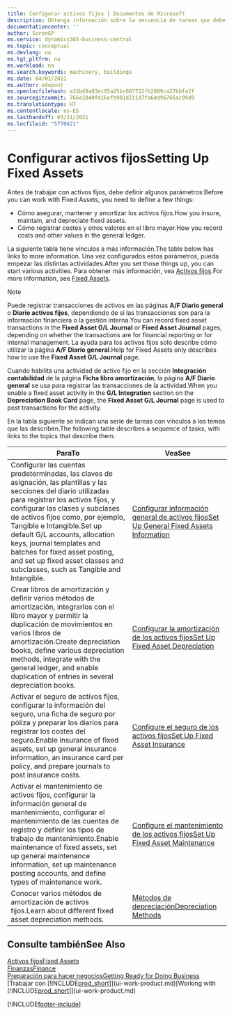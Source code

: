 ```yaml
---
title: Configurar activos fijos | Documentos de Microsoft
description: Obtenga información sobre la secuencia de tareas que debe realizar para configurar activos fijos, como maquinaria o edificios.
documentationcenter: ''
author: SorenGP
ms.service: dynamics365-business-central
ms.topic: conceptual
ms.devlang: na
ms.tgt_pltfrm: na
ms.workload: na
ms.search.keywords: machinery, buildings
ms.date: 04/01/2021
ms.author: edupont
ms.openlocfilehash: a35bd9a83ec05a25bc087722fb2009ca27bbfa2f
ms.sourcegitcommit: 766e2840fd16efb901d211d7fa64d96766ac99d9
ms.translationtype: HT
ms.contentlocale: es-ES
ms.lasthandoff: 03/31/2021
ms.locfileid: "5770421"
---
```

# <a name="setting-up-fixed-assets"></a><span data-ttu-id="83030-103">Configurar activos fijos</span><span class="sxs-lookup"><span data-stu-id="83030-103">Setting Up Fixed Assets</span></span>
<span data-ttu-id="83030-104">Antes de trabajar con activos fijos, debe definir algunos parámetros:</span><span class="sxs-lookup"><span data-stu-id="83030-104">Before you can work with Fixed Assets, you need to define a few things:</span></span>  

* <span data-ttu-id="83030-105">Cómo asegurar, mantener y amortizar los activos fijos.</span><span class="sxs-lookup"><span data-stu-id="83030-105">How you insure, maintain, and depreciate fixed assets.</span></span>  
* <span data-ttu-id="83030-106">Cómo registrar costes y otros valores en el libro mayor.</span><span class="sxs-lookup"><span data-stu-id="83030-106">How you record costs and other values in the general ledger.</span></span>  

<span data-ttu-id="83030-107">La siguiente tabla tiene vínculos a más información.</span><span class="sxs-lookup"><span data-stu-id="83030-107">The table below has links to more information.</span></span> <span data-ttu-id="83030-108">Una vez configurados estos parámetros, pueda empezar las distintas actividades.</span><span class="sxs-lookup"><span data-stu-id="83030-108">After you set those things up, you can start various activities.</span></span> <span data-ttu-id="83030-109">Para obtener más información, vea [Activos fijos](fa-manage.md).</span><span class="sxs-lookup"><span data-stu-id="83030-109">For more information, see [Fixed Assets](fa-manage.md).</span></span>  

> [!NOTE]  
>   <span data-ttu-id="83030-110">Puede registrar transacciones de activos en las páginas **A/F Diario general** o **Diario activos fijos**, dependiendo de si las transacciones son para la información financiera o la gestión interna.</span><span class="sxs-lookup"><span data-stu-id="83030-110">You can record fixed asset transactions in the **Fixed Asset G/L Journal** or **Fixed Asset Journal** pages, depending on whether the transactions are for financial reporting or for internal management.</span></span> <span data-ttu-id="83030-111">La ayuda para los activos fijos solo describe cómo utilizar la página **A/F Diario general**.</span><span class="sxs-lookup"><span data-stu-id="83030-111">Help for Fixed Assets only describes how to use the **Fixed Asset G/L Journal** page.</span></span>  

<span data-ttu-id="83030-112">Cuando habilita una actividad de activo fijo en la sección **Integración contabilidad** de la página **Ficha libro amortización**, la página **A/F Diario general** se usa para registrar las transacciones de la actividad.</span><span class="sxs-lookup"><span data-stu-id="83030-112">When you enable a fixed asset activity in the **G/L Integration** section on the **Depreciation Book Card** page, the **Fixed Asset G/L Journal** page is used to post transactions for the activity.</span></span>

<span data-ttu-id="83030-113">En la tabla siguiente se indican una serie de tareas con vínculos a los temas que las describen.</span><span class="sxs-lookup"><span data-stu-id="83030-113">The following table describes a sequence of tasks, with links to the topics that describe them.</span></span>  

| <span data-ttu-id="83030-114">Para</span><span class="sxs-lookup"><span data-stu-id="83030-114">To</span></span> | <span data-ttu-id="83030-115">Vea</span><span class="sxs-lookup"><span data-stu-id="83030-115">See</span></span> |
| --- | --- |
| <span data-ttu-id="83030-116">Configurar las cuentas predeterminadas, las claves de asignación, las plantillas y las secciones del diario utilizadas para registrar los activos fijos, y configurar las clases y subclases de activos fijos como, por ejemplo, Tangible e Intangible.</span><span class="sxs-lookup"><span data-stu-id="83030-116">Set up default G/L accounts, allocation keys, journal templates and batches for fixed asset posting, and set up fixed asset classes and subclasses, such as Tangible and Intangible.</span></span> |[<span data-ttu-id="83030-117">Configurar información general de activos fijos</span><span class="sxs-lookup"><span data-stu-id="83030-117">Set Up General Fixed Assets Information</span></span>](fa-how-setup-general.md) |
| <span data-ttu-id="83030-118">Crear libros de amortización y definir varios métodos de amortización, integrarlos con el libro mayor y permitir la duplicación de movimientos en varios libros de amortización.</span><span class="sxs-lookup"><span data-stu-id="83030-118">Create depreciation books, define various depreciation methods, integrate with the general ledger, and enable duplication of entries in several depreciation books.</span></span> |[<span data-ttu-id="83030-119">Configurar la amortización de los activos fijos</span><span class="sxs-lookup"><span data-stu-id="83030-119">Set Up Fixed Asset Depreciation</span></span>](fa-how-setup-depreciation.md) |
| <span data-ttu-id="83030-120">Activar el seguro de activos fijos, configurar la información del seguro, una ficha de seguro por póliza y preparar los diarios para registrar los costes del seguro.</span><span class="sxs-lookup"><span data-stu-id="83030-120">Enable insurance of fixed assets, set up general insurance information, an insurance card per policy, and prepare journals to post insurance costs.</span></span> |[<span data-ttu-id="83030-121">Configure el seguro de los activos fijos</span><span class="sxs-lookup"><span data-stu-id="83030-121">Set Up Fixed Asset Insurance</span></span>](fa-how-setup-insurance.md) |
| <span data-ttu-id="83030-122">Activar el mantenimiento de activos fijos, configurar la información general de mantenimiento, configurar el mantenimiento de las cuentas de registro y definir los tipos de trabajo de mantenimiento.</span><span class="sxs-lookup"><span data-stu-id="83030-122">Enable maintenance of fixed assets, set up general maintenance information, set up maintenance posting accounts, and define types of maintenance work.</span></span> |[<span data-ttu-id="83030-123">Configure el mantenimiento de los activos fijos</span><span class="sxs-lookup"><span data-stu-id="83030-123">Set Up Fixed Asset Maintenance</span></span>](fa-how-setup-maintenance.md) |
| <span data-ttu-id="83030-124">Conocer varios métodos de amortización de activos fijos.</span><span class="sxs-lookup"><span data-stu-id="83030-124">Learn about different fixed asset depreciation methods.</span></span> |[<span data-ttu-id="83030-125">Métodos de depreciación</span><span class="sxs-lookup"><span data-stu-id="83030-125">Depreciation Methods</span></span>](fa-depreciation-methods.md) |

## <a name="see-also"></a><span data-ttu-id="83030-126">Consulte también</span><span class="sxs-lookup"><span data-stu-id="83030-126">See Also</span></span>
[<span data-ttu-id="83030-127">Activos fijos</span><span class="sxs-lookup"><span data-stu-id="83030-127">Fixed Assets</span></span>](fa-manage.md)  
[<span data-ttu-id="83030-128">Finanzas</span><span class="sxs-lookup"><span data-stu-id="83030-128">Finance</span></span>](finance.md)  
[<span data-ttu-id="83030-129">Preparación para hacer negocios</span><span class="sxs-lookup"><span data-stu-id="83030-129">Getting Ready for Doing Business</span></span>](ui-get-ready-business.md)  
<span data-ttu-id="83030-130">[Trabajar con [!INCLUDE[prod_short](includes/prod_short.md)]](ui-work-product.md)</span><span class="sxs-lookup"><span data-stu-id="83030-130">[Working with [!INCLUDE[prod_short](includes/prod_short.md)]](ui-work-product.md)</span></span>


[!INCLUDE[footer-include](includes/footer-banner.md)]
